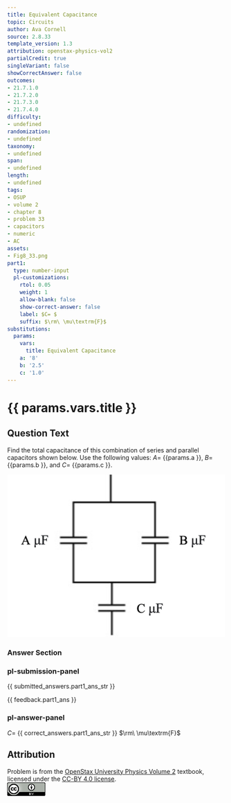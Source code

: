 ```yaml
---
title: Equivalent Capacitance
topic: Circuits
author: Ava Cornell
source: 2.8.33
template_version: 1.3
attribution: openstax-physics-vol2
partialCredit: true
singleVariant: false
showCorrectAnswer: false
outcomes:
- 21.7.1.0
- 21.7.2.0
- 21.7.3.0
- 21.7.4.0
difficulty:
- undefined
randomization:
- undefined
taxonomy:
- undefined
span:
- undefined
length:
- undefined
tags:
- OSUP
- volume 2
- chapter 8
- problem 33
- capacitors
- numeric
- AC
assets:
- Fig8_33.png
part1:
  type: number-input
  pl-customizations:
    rtol: 0.05
    weight: 1
    allow-blank: false
    show-correct-answer: false
    label: $C= $
    suffix: $\rm\ \mu\textrm{F}$
substitutions:
  params:
    vars:
      title: Equivalent Capacitance
    a: '8'
    b: '2.5'
    c: '1.0'
---
```

# {{ params.vars.title }}

## Question Text

Find the total capacitance of this combination of series and parallel capacitors shown below. Use the following values: $A =$ {{params.a }}, $B =$ {{params.b }}, and $C =$ {{params.c }}.

<img src="Fig8_33.png">

### Answer Section

### pl-submission-panel

{{ submitted_answers.part1_ans_str }}

{{ feedback.part1_ans }}

### pl-answer-panel

$C=$ {{ correct_answers.part1_ans_str }} $\rm\ \mu\textrm{F}$

## Attribution

Problem is from the [OpenStax University Physics Volume 2](https://openstax.org/details/books/university-physics-volume-2) textbook, licensed under the [CC-BY 4.0 license](https://creativecommons.org/licenses/by/4.0/).<br>![Image representing the Creative Commons 4.0 BY license.](https://raw.githubusercontent.com/firasm/bits/master/by.png)